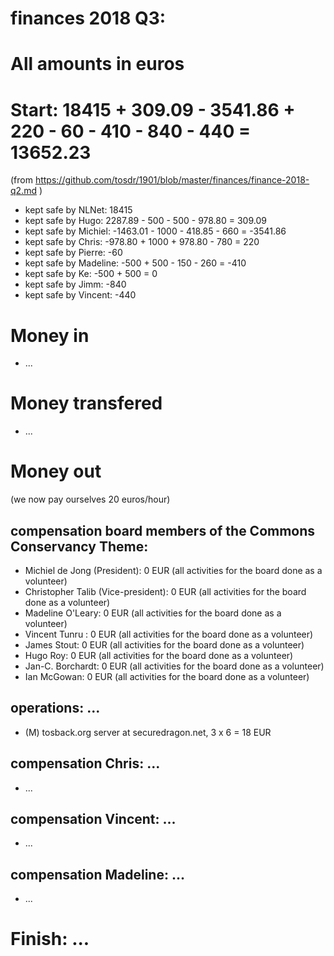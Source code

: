 # finances 2018 Q3:

# All amounts in euros
# Start: 18415 + 309.09 - 3541.86 + 220 - 60 - 410 - 840 - 440 = 13652.23

(from https://github.com/tosdr/1901/blob/master/finances/finance-2018-q2.md )

  * kept safe by NLNet: 18415
  * kept safe by Hugo: 2287.89 - 500 - 500 - 978.80 = 309.09
  * kept safe by Michiel: -1463.01 - 1000 - 418.85 - 660 = -3541.86
  * kept safe by Chris: -978.80 + 1000 + 978.80 - 780 = 220
  * kept safe by Pierre: -60
  * kept safe by Madeline: -500 + 500 - 150 - 260 = -410
  * kept safe by Ke: -500 + 500 = 0
  * kept safe by Jimm: -840
  * kept safe by Vincent: -440

# Money in
  * ...

# Money transfered
  * ...

# Money out

(we now pay ourselves 20 euros/hour)

## compensation board members of the Commons Conservancy Theme:
  * Michiel de Jong (President):		0 EUR (all activities for the board done as a volunteer)
  * Christopher Talib (Vice-president):	0 EUR (all activities for the board done as a volunteer)
  * Madeline O'Leary:				0 EUR (all activities for the board done as a volunteer)
  * Vincent Tunru :				0 EUR (all activities for the board done as a volunteer)
  * James Stout:				0 EUR (all activities for the board done as a volunteer)
  * Hugo Roy:					0 EUR (all activities for the board done as a volunteer)
  * Jan-C. Borchardt:				0 EUR (all activities for the board done as a volunteer)
  * Ian McGowan:				0 EUR (all activities for the board done as a volunteer)
   
## operations: ...
  * (M) tosback.org server at securedragon.net, 3 x 6 = 18 EUR


## compensation Chris: ...
  * ...

## compensation Vincent: ...
  * ...

## compensation Madeline: ...
  * ...

# Finish: ...

